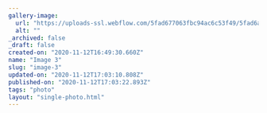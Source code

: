 ```yaml
---
gallery-image:
  url: "https://uploads-ssl.webflow.com/5fad677063fbc94ac6c53f49/5fad6acc8a65faf8470a4633_3%20Burleigh.jpg"
  alt: ""
_archived: false
_draft: false
created-on: "2020-11-12T16:49:30.660Z"
name: "Image 3"
slug: "image-3"
updated-on: "2020-11-12T17:03:10.808Z"
published-on: "2020-11-12T17:03:22.893Z"
tags: "photo"
layout: "single-photo.html"
---
```



